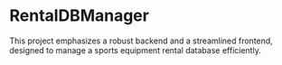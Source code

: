 # RentalDBManager
This project emphasizes a robust backend and a streamlined frontend, designed to manage a sports equipment rental database efficiently.
